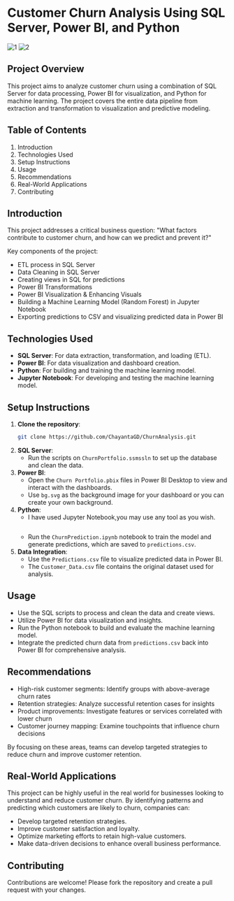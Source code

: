 # Customer Churn Analysis Using SQL Server, Power BI, and Python

![1](https://github.com/user-attachments/assets/5ba7cc02-7c1f-47a5-b628-af5b6cc6cb7f)    ![2](https://github.com/user-attachments/assets/21e4229b-0c6d-4721-8ca1-f5e81b5ecdef)


## Project Overview
This project aims to analyze customer churn using a combination of SQL Server for data processing, Power BI for visualization, and Python for machine learning. The project covers the entire data pipeline from extraction and transformation to visualization and predictive modeling.

## Table of Contents
1. Introduction
2. Technologies Used
3. Setup Instructions
4. Usage
5. Recommendations
6. Real-World Applications
7. Contributing


## Introduction
This project addresses a critical business question: "What factors contribute to customer churn, and how can we predict and prevent it?"
  
  Key components of the project:
- ETL process in SQL Server
- Data Cleaning in SQL Server
- Creating views in SQL for predictions
- Power BI Transformations
- Power BI Visualization & Enhancing Visuals
- Building a Machine Learning Model (Random Forest) in Jupyter Notebook
- Exporting predictions to CSV and visualizing predicted data in Power BI

## Technologies Used
- **SQL Server**: For data extraction, transformation, and loading (ETL).
- **Power BI**: For data visualization and dashboard creation.
- **Python**: For building and training the machine learning model.
- **Jupyter Notebook**: For developing and testing the machine learning model.

## Setup Instructions
1. **Clone the repository**:
   ```bash
   git clone https://github.com/ChayantaGD/ChurnAnalysis.git
   ```
2. **SQL Server**:
   - Run the scripts on `ChurnPortfolio.ssmssln` to set up the database and clean the data.
3. **Power BI**:
   - Open the `Churn Portfolio.pbix` files in Power BI Desktop to view and interact with the dashboards.
   - Use `bg.svg` as the background image for your dashboard or you can create your own background.
4. **Python**:
   - I have used Jupyter Notebook,you may use any tool as you wish.
     ```
   - Run the `ChurnPrediction.ipynb` notebook to train the model and generate predictions, which are saved to `predictions.csv`.
5. **Data Integration**:
   - Use the `Predictions.csv` file to visualize predicted data in Power BI.
   - The `Customer_Data.csv` file contains the original dataset used for analysis.

## Usage
- Use the SQL scripts to process and clean the data and create views.
- Utilize Power BI for data visualization and insights.
- Run the Python notebook to build and evaluate the machine learning model.
- Integrate the predicted churn data from `predictions.csv` back into Power BI for comprehensive analysis.

## Recommendations
- High-risk customer segments: Identify groups with above-average churn rates
- Retention strategies: Analyze successful retention cases for insights
- Product improvements: Investigate features or services correlated with lower churn
- Customer journey mapping: Examine touchpoints that influence churn decisions
  
By focusing on these areas, teams can develop targeted strategies to reduce churn and improve customer retention.

## Real-World Applications
This project can be highly useful in the real world for businesses looking to understand and reduce customer churn. By identifying patterns and predicting which customers are likely to churn, companies can:
- Develop targeted retention strategies.
- Improve customer satisfaction and loyalty.
- Optimize marketing efforts to retain high-value customers.
- Make data-driven decisions to enhance overall business performance.

## Contributing
Contributions are welcome! Please fork the repository and create a pull request with your changes.

